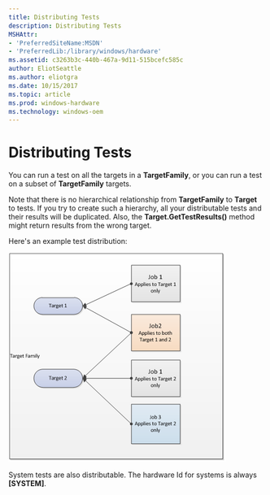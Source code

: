```yaml
---
title: Distributing Tests
description: Distributing Tests
MSHAttr:
- 'PreferredSiteName:MSDN'
- 'PreferredLib:/library/windows/hardware'
ms.assetid: c3263b3c-440b-467a-9d11-515bcefc585c
author: EliotSeattle
ms.author: eliotgra
ms.date: 10/15/2017
ms.topic: article
ms.prod: windows-hardware
ms.technology: windows-oem
---
```


# Distributing Tests


You can run a test on all the targets in a **TargetFamily**, or you can run a test on a subset of **TargetFamily** targets.

Note that there is no hierarchical relationship from **TargetFamily** to **Target** to tests. If you try to create such a hierarchy, all your distributable tests and their results will be duplicated. Also, the **Target.GetTestResults()** method might return results from the wrong target.

Here's an example test distribution:

![target family](images/hck-win8-om-targetfamily.png)

System tests are also distributable. The hardware Id for systems is always **\[SYSTEM\]**.

 

 






